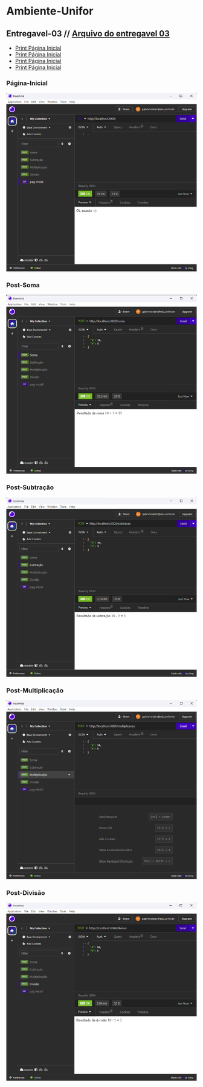 # Ambiente-Unifor

## Entregavel-03 // <a href="https://github.com/gabrielroldann/Ambiente-Unifor/tree/main/Entregavel03">Arquivo do entregavel 03</a>

- <a href="Página-Inicial">Print Página Inicial</a>
- <a href="Página-Inicial">Print Página Inicial</a>
- <a href="Página-Inicial">Print Página Inicial</a>
- <a href="Página-Inicial">Print Página Inicial</a>

### Página-Inicial
<img src='Entregavel03/assets/pag-Inicial.png'>

### Post-Soma
<img src='Entregavel03/assets/soma.png'>

### Post-Subtração
<img src='Entregavel03/assets/subtracao.png'>

### Post-Multiplicação
<img src='Entregavel03/assets/multiplicacao.png'>

### Post-Divisão
<img src='Entregavel03/assets/divisao.png'>
